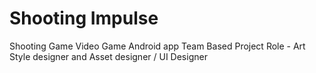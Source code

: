 # Shooting Impulse
 Shooting Game
Video Game Android app 
Team Based Project Role - Art Style designer and Asset designer / UI Designer
